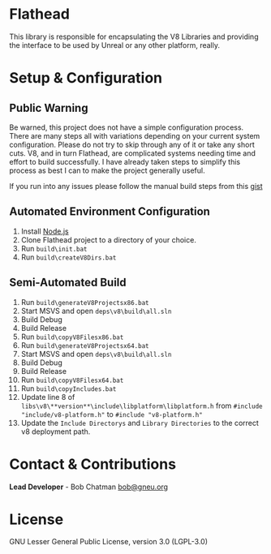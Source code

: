 # Flathead

This library is responsible for encapsulating the V8 Libraries and providing the interface to be used by Unreal or any other platform, really.

# Setup & Configuration

## Public Warning
Be warned, this project does not have a simple configuration process. There are many steps all with variations depending on your current system configuration. Please do not try to skip through any of it or take any short cuts. V8, and in turn Flathead, are complicated systems needing time and effort to build successfully. I have already taken steps to simplify this process as best I can to make the project generally useful.

If you run into any issues please follow the manual build steps from this [gist](https://gist.github.com/BobGneu/f9dc1a3ac664f5426edb)

## Automated Environment Configuration

1. Install [Node.js](https://nodejs.org/)
2. Clone Flathead project to a directory of your choice.
3. Run `build\init.bat`
4. Run `build\createV8Dirs.bat`

## Semi-Automated Build
1. Run `build\generateV8Projectsx86.bat`
2. Start MSVS and open `deps\v8\build\all.sln`
3. Build Debug
4. Build Release
5. Run `build\copyV8Filesx86.bat`
6. Run `build\generateV8Projectsx64.bat`
7. Start MSVS and open `deps\v8\build\all.sln`
8. Build Debug
9. Build Release
10. Run `build\copyV8Filesx64.bat`
11. Run `build\copyIncludes.bat`
12. Update line 8 of `libs\v8\**version**\include\libplatform\libplatform.h` from `#include "include/v8-platform.h"` to `#include "v8-platform.h"`
13. Update the `Include Directorys` and `Library Directories` to the correct v8 deployment path. 

# Contact & Contributions
**Lead Developer** - Bob Chatman <bob@gneu.org>

# License
GNU Lesser General Public License, version 3.0 (LGPL-3.0)
